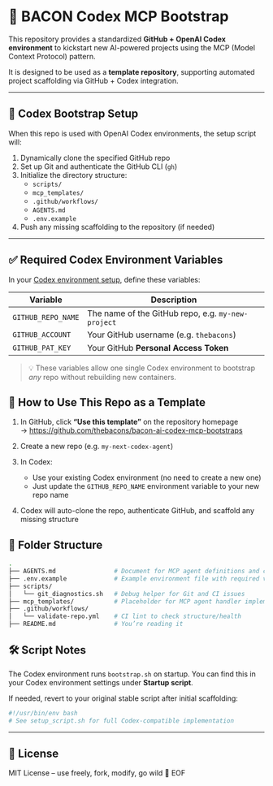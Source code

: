  
# 🧠 BACON Codex MCP Bootstrap

This repository provides a standardized **GitHub + OpenAI Codex environment** to kickstart new AI-powered projects using the MCP (Model Context Protocol) pattern.

It is designed to be used as a **template repository**, supporting automated project scaffolding via GitHub + Codex integration.

---

## 🚀 Codex Bootstrap Setup

When this repo is used with OpenAI Codex environments, the setup script will:

1. Dynamically clone the specified GitHub repo
2. Set up Git and authenticate the GitHub CLI (`gh`)
3. Initialize the directory structure:
   - `scripts/`
   - `mcp_templates/`
   - `.github/workflows/`
   - `AGENTS.md`
   - `.env.example`
4. Push any missing scaffolding to the repository (if needed)

---

## ✅ Required Codex Environment Variables

In your [Codex environment setup](https://chatgpt.com/codex/settings/environment), define these variables:

| Variable             | Description                                         |
|----------------------|-----------------------------------------------------|
| `GITHUB_REPO_NAME`   | The name of the GitHub repo, e.g. `my-new-project` |
| `GITHUB_ACCOUNT`     | Your GitHub username (e.g. `thebacons`)            |
| `GITHUB_PAT_KEY`     | Your GitHub **Personal Access Token**              |

> 💡 These variables allow one single Codex environment to bootstrap _any_ repo without rebuilding new containers.

 

## 🧪 How to Use This Repo as a Template

1. In GitHub, click **“Use this template”** on the repository homepage  
   → https://github.com/thebacons/bacon-ai-codex-mcp-bootstraps

2. Create a new repo (e.g. `my-next-codex-agent`)

3. In Codex:
   - Use your existing Codex environment (no need to create a new one)
   - Just update the `GITHUB_REPO_NAME` environment variable to your new repo name

4. Codex will auto-clone the repo, authenticate GitHub, and scaffold any missing structure



## 📁 Folder Structure

```bash
.
├── AGENTS.md                # Document for MCP agent definitions and capabilities
├── .env.example             # Example environment file with required variables
├── scripts/
│   └── git_diagnostics.sh   # Debug helper for Git and CI issues
├── mcp_templates/           # Placeholder for MCP agent handler implementations
├── .github/workflows/
│   └── validate-repo.yml    # CI lint to check structure/health
├── README.md                # You’re reading it
``` 

## 🛠️ Script Notes

The Codex environment runs `bootstrap.sh` on startup.
You can find this in your Codex environment settings under **Startup script**.

If needed, revert to your original stable script after initial scaffolding:

```bash
#!/usr/bin/env bash
# See setup_script.sh for full Codex-compatible implementation
```

---

## 📄 License

MIT License – use freely, fork, modify, go wild 🍳
EOF

```


